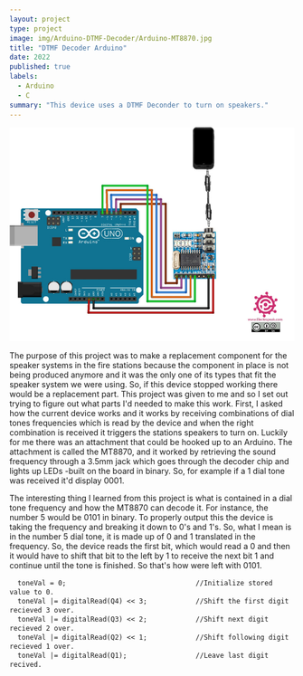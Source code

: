 ```yaml
---
layout: project
type: project
image: img/Arduino-DTMF-Decoder/Arduino-MT8870.jpg
title: "DTMF Decoder Arduino"
date: 2022
published: true
labels:
  - Arduino
  - C
summary: "This device uses a DTMF Deconder to turn on speakers."
---
```


<img class="img-fluid" src="../img/Arduino-DTMF-Decoder/Arduino-MT8870-Schematic.jpg">

  The purpose of this project was to make a replacement component for the speaker systems in the fire stations because the component in place is not being produced anymore and it was the only one of its types that fit the speaker system we were using. So, if this device stopped working there would be a replacement part. This project was given to me and so I set out trying to figure out what parts I'd needed to make this work. First, I asked how the current device works and it works by receiving combinations of dial tones frequencies which is read by the device and when the right combination is received it triggers the stations speakers to turn on. Luckily for me there was an attachment that could be hooked up to an Arduino. The attachment is called the MT8870, and it worked by retrieving the sound frequency through a 3.5mm jack which goes through the decoder chip and lights up LEDs -built on the board in binary. So, for example if a 1 dial tone was received it'd display 0001.

  The interesting thing I learned from this project is what is contained in a dial tone frequency and how the MT8870 can decode it. For instance, the number 5 would be 0101 in binary. To properly output this the device is taking the frequency and breaking it down to 0's and 1's. So, what I mean is in the number 5 dial tone, it is made up of 0 and 1 translated in the frequency. So, the device reads the first bit, which would read a 0 and then it would have to shift that bit to the left by 1 to receive the next bit 1 and continue until the tone is finished. So that's how were left with 0101.

  
```
  toneVal = 0;                                //Initialize stored value to 0.
  toneVal |= digitalRead(Q4) << 3;            //Shift the first digit recieved 3 over.
  toneVal |= digitalRead(Q3) << 2;            //Shift next digit recieved 2 over.
  toneVal |= digitalRead(Q2) << 1;            //Shift following digit recieved 1 over.
  toneVal |= digitalRead(Q1);                 //Leave last digit recived.
```

